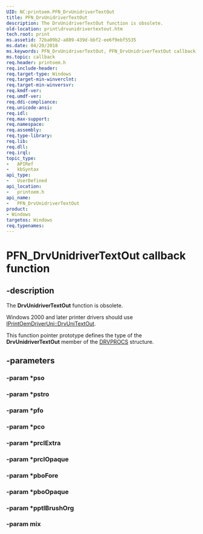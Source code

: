 ```yaml
---
UID: NC:printoem.PFN_DrvUnidriverTextOut
title: PFN_DrvUnidriverTextOut
description: The DrvUnidriverTextOut function is obsolete.
old-location: print\drvunidrivertextout.htm
tech.root: print
ms.assetid: 72ba09b2-a889-439d-bbf2-ee6f9ebf5535
ms.date: 04/20/2018
ms.keywords: PFN_DrvUnidriverTextOut, PFN_DrvUnidriverTextOut callback, PFN_DrvUnidriverTextOut callback function [Print Devices], print.drvunidrivertextout, print_obsoletefunctions_eeb13110-561c-4c0f-912b-1a3a1cebd846.xml, printoem/PFN_DrvUnidriverTextOut
ms.topic: callback
req.header: printoem.h
req.include-header: 
req.target-type: Windows
req.target-min-winverclnt: 
req.target-min-winversvr: 
req.kmdf-ver: 
req.umdf-ver: 
req.ddi-compliance: 
req.unicode-ansi: 
req.idl: 
req.max-support: 
req.namespace: 
req.assembly: 
req.type-library: 
req.lib: 
req.dll: 
req.irql: 
topic_type:
-	APIRef
-	kbSyntax
api_type:
-	UserDefined
api_location:
-	printoem.h
api_name:
-	PFN_DrvUnidriverTextOut
product:
- Windows
targetos: Windows
req.typenames: 
---
```


# PFN_DrvUnidriverTextOut callback function


## -description


The <b>DrvUnidriverTextOut</b> function is obsolete.

Windows 2000 and later printer drivers should use <a href="https://msdn.microsoft.com/library/windows/hardware/ff553132">IPrintOemDriverUni::DrvUniTextOut</a>. 

This function pointer prototype defines the type of the <b>DrvUnidriverTextOut</b> member of the <a href="https://msdn.microsoft.com/library/windows/hardware/ff548571">DRVPROCS</a> structure.


## -parameters




### -param *pso


### -param *pstro


### -param *pfo


### -param *pco


### -param *prclExtra


### -param *prclOpaque


### -param *pboFore


### -param *pboOpaque


### -param *pptlBrushOrg


### -param mix

